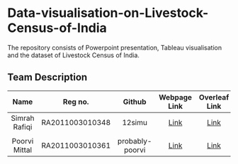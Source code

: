 # Data-visualisation-on-Livestock-Census-of-India
The repository consists of Powerpoint presentation, Tableau visualisation and the dataset of Livestock Census of India.
## **Team Description**
|     Name        |      Reg no.    |      Github     |                           Webpage Link                      |                   Overleaf Link                  |
| :---: | :---: | :---: |:---: | :---: |
|  Simrah Rafiqi  | RA2011003010348 |      12simu     | [Link](https://12simu.github.io/18CSE301J_RA2011003010348/) |[Link](https://www.overleaf.com/read/ythvhqwpmwbh)|
|     |     |      |    |    |
|  Poorvi Mittal  | RA2011003010361 |  probably-poorvi| [Link]( https://probably-poorvi.github.io/18CSE301J_RA2011003010361/)|[Link](https://www.overleaf.com/read/rhmkchwgwrpj)|
